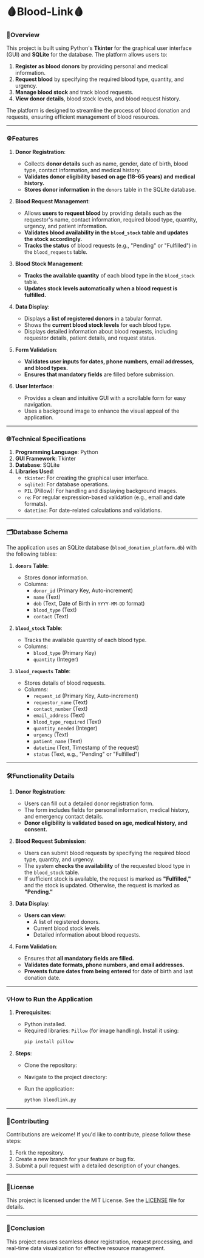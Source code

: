 # 🩸Blood-Link🩸
### 📙**Overview**
This project is built using Python's **Tkinter** for the graphical user interface (GUI) and **SQLite** for the database. The platform allows users to:
1. **Register as blood donors** by providing personal and medical information.
2. **Request blood** by specifying the required blood type, quantity, and urgency.
3. **Manage blood stock** and track blood requests.
4. **View donor details**, blood stock levels, and blood request history.

The platform is designed to streamline the process of blood donation and requests, ensuring efficient management of blood resources.

---

### ⚙️**Features**
1. **Donor Registration**:
   - Collects **donor details** such as name, gender, date of birth, blood type, contact information, and medical history.
   - **Validates donor eligibility based on age (18–65 years) and medical history.**
   - **Stores donor information** in the `donors` table in the SQLite database.

2. **Blood Request Management**:
   - Allows **users to request blood** by providing details such as the requestor's name, contact information, required blood type, quantity, urgency, and patient information.
   - **Validates blood availability in the `blood_stock` table and updates the stock accordingly.**
   - **Tracks the status** of blood requests (e.g., "Pending" or "Fulfilled") in the `blood_requests` table.

3. **Blood Stock Management**:
   - **Tracks the available quantity** of each blood type in the `blood_stock` table.
   - **Updates stock levels automatically when a blood request is fulfilled.**

4. **Data Display**:
   - Displays a **list of registered donors** in a tabular format.
   - Shows the **current blood stock levels** for each blood type.
   - Displays detailed information about blood requests, including requestor details, patient details, and request status.

5. **Form Validation**:
   - **Validates user inputs for dates, phone numbers, email addresses, and blood types.**
   - **Ensures that mandatory fields** are filled before submission.

6. **User Interface**:
   - Provides a clean and intuitive GUI with a scrollable form for easy navigation.
   - Uses a background image to enhance the visual appeal of the application.

---

### 🌐**Technical Specifications**
1. **Programming Language**: Python
2. **GUI Framework**: Tkinter
3. **Database**: SQLite
4. **Libraries Used**:
   - `tkinter`: For creating the graphical user interface.
   - `sqlite3`: For database operations.
   - `PIL` (Pillow): For handling and displaying background images.
   - `re`: For regular expression-based validation (e.g., email and date formats).
   - `datetime`: For date-related calculations and validations.

---

### 🗂️**Database Schema**
The application uses an SQLite database (`blood_donation_platform.db`) with the following tables:

1. **`donors` Table**:
   - Stores donor information.
   - Columns:
     - `donor_id` (Primary Key, Auto-increment)
     - `name` (Text)
     - `dob` (Text, Date of Birth in `YYYY-MM-DD` format)
     - `blood_type` (Text)
     - `contact` (Text)

2. **`blood_stock` Table**:
   - Tracks the available quantity of each blood type.
   - Columns:
     - `blood_type` (Primary Key)
     - `quantity` (Integer)

3. **`blood_requests` Table**:
   - Stores details of blood requests.
   - Columns:
     - `request_id` (Primary Key, Auto-increment)
     - `requestor_name` (Text)
     - `contact_number` (Text)
     - `email_address` (Text)
     - `blood_type_required` (Text)
     - `quantity_needed` (Integer)
     - `urgency` (Text)
     - `patient_name` (Text)
     - `datetime` (Text, Timestamp of the request)
     - `status` (Text, e.g., "Pending" or "Fulfilled")

---

### 🛠️**Functionality Details**
1. **Donor Registration**:
   - Users can fill out a detailed donor registration form.
   - The form includes fields for personal information, medical history, and emergency contact details.
   - **Donor eligibility is validated based on age, medical history, and consent.**

2. **Blood Request Submission**:
   - Users can submit blood requests by specifying the required blood type, quantity, and urgency.
   - The system **checks the availability** of the requested blood type in the `blood_stock` table.
   - If sufficient stock is available, the request is marked as **"Fulfilled,"** and the stock is updated. Otherwise, the request is marked as **"Pending."**

3. **Data Display**:
   - **Users can view:**
     - A list of registered donors.
     - Current blood stock levels.
     - Detailed information about blood requests.

4. **Form Validation**:
   - Ensures that **all mandatory fields are filled.**
   - **Validates date formats, phone numbers, and email addresses.**
   - **Prevents future dates from being entered** for date of birth and last donation date.

---

### 💡**How to Run the Application**
1. **Prerequisites**:
   - Python installed.
   - Required libraries: `Pillow` (for image handling). Install it using:
     ```bash
     pip install pillow
     ```

2. **Steps**:
   - Clone the repository:
   
   - Navigate to the project directory:
     
   - Run the application:
     ```bash
     python bloodlink.py
     ```

---

### 🙌**Contributing**
Contributions are welcome! If you'd like to contribute, please follow these steps:
1. Fork the repository.
2. Create a new branch for your feature or bug fix.
3. Submit a pull request with a detailed description of your changes.

---

### 🎫**License**
This project is licensed under the MIT License. See the [LICENSE](LICENSE) file for details.

---
### 📌**Conclusion**
This project ensures seamless donor registration, request processing, and real-time data visualization for effective resource management.

